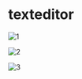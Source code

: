 # texteditor

![1](https://github.com/agam1092005/texteditor/assets/70815441/97479b11-703e-42f9-a0ea-5a8983261e71)

![2](https://github.com/agam1092005/texteditor/assets/70815441/a686ea6e-1acb-47fc-b688-c365f6ccb8f6)


![3](https://github.com/agam1092005/texteditor/assets/70815441/bbc8abb1-73c3-4cac-af8e-4e1323d19cca)

